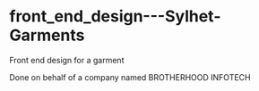 # front_end_design---Sylhet-Garments
Front end design for a garment

Done on behalf of a company named BROTHERHOOD INFOTECH
